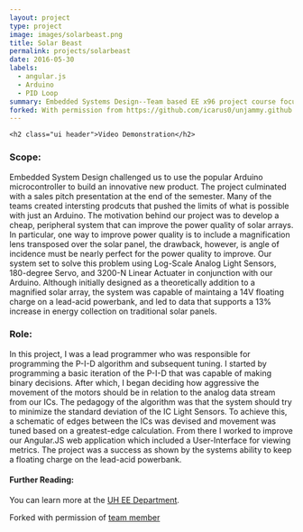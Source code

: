 ```yaml
---
layout: project
type: project
image: images/solarbeast.png
title: Solar Beast
permalink: projects/solarbeast
date: 2016-05-30
labels:
  - angular.js
  - Arduino
  - PID Loop
summary: Embedded Systems Design--Team based EE x96 project course focused on using Arduino.
forked: With permission from https://github.com/icarus0/unjammy.github.io/blob/master/projects/solarbeast.md
---
```


<div class="ui black inverted center aligned segment">

    <h2 class="ui header">Video Demonstration</h2>

</div>

<div class="ui container">
	<div class="ui embed" data-source="vimeo" data-id="199945024" data-placeholder="/images/solarbeast.png"></div>
</div>


### Scope:

   <p> Embedded System Design challenged us to use the popular Arduino microcontroller to build an innovative new product.  The project culminated with a sales pitch presentation at the end of the semester.  Many of the teams created intersting prodcuts that pushed the limits of what is possible with just an Arduino.  The motivation behind our project was to develop a cheap, peripheral system that can improve the power quality of solar arrays.  In particular, one way to improve power quality is to include a magnification lens transposed over the solar panel, the drawback, however, is angle of incidence must be nearly perfect for the power quality to improve.  Our system set to solve this problem using Log-Scale Analog Light Sensors, 180-degree Servo, and 3200-N Linear Actuater in conjunction with our Arduino.  Although initially designed as a theoretically addition to a magnified solar array, the system was capable of maintaing a 14V floating charge on a lead-acid powerbank, and led to data that supports a 13% increase in energy collection on traditional solar panels. </p>

### Role:

   <p>  In this project, I was a lead programmer who was responsible for programming the P-I-D algorithm and subsequent tuning.  I started by programming a basic iteration of the P-I-D that was capable of making binary decisions.  After which, I began deciding how aggressive the movement of the motors should be in relation to the analog data stream from our ICs.  The pedagogy of the algorithm was that the system should try to minimize the standard deviation of the IC Light Sensors.  To achieve this, a schematic of edges between the ICs was devised and movement was tuned based on a greatest-edge calculation.  From there I worked to improve our Angular.JS web application which included a User-Interface for viewing metrics.  The project was a success as shown by the systems ability to keep a floating charge on the lead-acid powerbank. </p>
    
#### Further Reading:

   <p> You can learn more at the <a href="http://ee.hawaii.edu">UH EE Department</a>. </p>
   
Forked with permission of [team member](https://github.com/icarus0/unjammy.github.io/blob/master/projects/solarbeast.md0.)